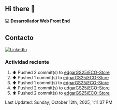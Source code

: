 ## Hi there 👋

:computer: **Desarrollador Web Front End**

## Contacto
[![LinkedIn](https://img.shields.io/badge/LinkedIn-0A66C2?style=for-the-badge&logo=linkedin&logoColor=white)](https://www.linkedin.com/in/edgar-garc%C3%ADa-a91898289/)

### Actividad reciente
<!--RECENT_ACTIVITY:start-->
1. ⬆️ Pushed 2 commit(s) to [edgarGS25/ECO-Store](https://github.com/edgarGS25/ECO-Store)<br>
2. ⬆️ Pushed 1 commit(s) to [edgarGS25/ECO-Store](https://github.com/edgarGS25/ECO-Store)<br>
3. ⬆️ Pushed 1 commit(s) to [edgarGS25/ECO-Store](https://github.com/edgarGS25/ECO-Store)<br>
4. ⬆️ Pushed 2 commit(s) to [edgarGS25/ECO-Store](https://github.com/edgarGS25/ECO-Store)<br>
5. ⬆️ Pushed 2 commit(s) to [edgarGS25/ECO-Store](https://github.com/edgarGS25/ECO-Store)<br>
<!--RECENT_ACTIVITY:end-->
<!--RECENT_ACTIVITY:last_update-->
Last Updated: Sunday, October 12th, 2025, 1:11:37 PM
<!--RECENT_ACTIVITY:last_update_end-->
